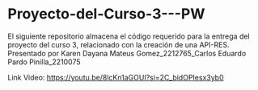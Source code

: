 # Proyecto-del-Curso-3---PW
El siguiente repositorio almacena el código requerido para la entrega del proyecto del curso 3, relacionado con la creación de una API-RES.
Presentado por Karen Dayana Mateus Gomez_2212765_Carlos Eduardo Pardo Pinilla_2210075 

Link Video: https://youtu.be/8lcKn1aGOUI?si=2C_bidOPIesx3yb0
